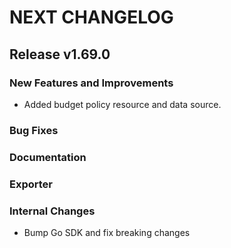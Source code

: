 # NEXT CHANGELOG

## Release v1.69.0

### New Features and Improvements
* Added budget policy resource and data source.

### Bug Fixes

### Documentation

### Exporter

### Internal Changes
* Bump Go SDK and fix breaking changes